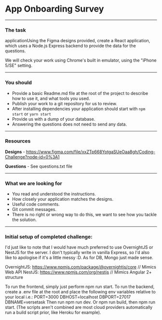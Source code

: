 # App Onboarding Survey
---

### The task

applicationUsing the Figma designs provided, create a React application, which uses a Node.js Express backend to provide the data for the questions.

We will check your work using Chrome's built in emulator, using the "iPhone 5/SE" setting.

---

### You should

- Provide a basic Readme.md file at the root of the project to describe how to use it, and what tools you used.
- Publish your work to a git repository for us to review.
- After installing dependencies your application should start with `npm start` or `yarn start`
- Provide us with a dump of your database.
- Answering the questions does not need to send any data.

---

### Resources

**Designs** - https://www.figma.com/file/xxZTp668YotgaSUeOaa8gh/Coding-Challenge?node-id=0%3A1

**Questions** - See questions.txt file

---

### What we are looking for

- You read and understood the instructions.
- How closely your application matches the designs.
- Useful code comments.
- Git commit messages.
- There is no right or wrong way to do this, we want to see how you tackle the solution.

--- 

### Initial setup of completed challenge: 
I'd just like to note that I would have much preferred to use OvernightJS or NestJS for the server.
I don't typically write in vanilla Express, so I'd also like to apologise if it's a little messy :D.
As for DB, Mongo just made sense.

OvernightJS: https://www.npmjs.com/package/@overnightjs/core // Mimics Web API
NestJS: https://www.npmjs.com/org/nestjs // Mimics Angular 2+ structure

To run the frontend, simply just perform npm run start.
To run the backend, create a .env file at the root and place the following env variables relative
to your local i.e.:
    PORT=3000
    DBHOST=localhost
    DBPORT=27017
    DBNAME=versetask
Then run npm run dev. Or npm run build, then npm run start. (The scripts aren't combined are 
most cloud providers automatically run a build script prior, like Heroku for example).

